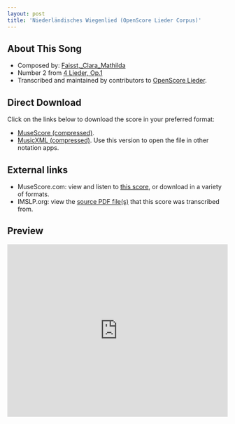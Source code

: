 ```yaml
---
layout: post
title: 'Niederländisches Wiegenlied (OpenScore Lieder Corpus)'
---
```


## About This Song

- Composed by: [Faisst,_Clara_Mathilda](https://fourscoreandmore.org/openscore/lieder/Faisst,_Clara_Mathilda)
- Number 2 from [4 Lieder, Op.1](https://fourscoreandmore.org/openscore/lieder/Faisst,_Clara_Mathilda/4_Lieder,_Op.1)
- Transcribed and maintained by contributors to [OpenScore Lieder].

[OpenScore Lieder]: https://musescore.com/openscore-lieder-corpus

## Direct Download

Click on the links below to download the score in your preferred format:
- [MuseScore (compressed)](https://github.com/openscore/lieder/blob/main/scores/Faisst,_Clara_Mathilda/4_Lieder,_Op.1/2_Niederländisches_Wiegenlied/lc6260377.mscz?raw=true).
- [MusicXML (compressed)](https://github.com/openscore/lieder/blob/main/scores/Faisst,_Clara_Mathilda/4_Lieder,_Op.1/2_Niederländisches_Wiegenlied/lc6260377.mxl?raw=true). Use this version to open the file in other notation apps.

## External links

- MuseScore.com: view and listen to [this score][MuseScore], or download in a variety of formats.
- IMSLP.org: view the [source PDF file(s)][IMSLP] that this score was transcribed from.

[MuseScore]: https://musescore.com/score/6260377
[IMSLP]: https://imslp.org/wiki/Special:ReverseLookup/621593

## Preview

<iframe width="100%" height="394" src="https://musescore.com/openscore-lieder-corpus/scores/6260377/embed" frameborder="0" allowfullscreen allow="autoplay; fullscreen"></iframe>
